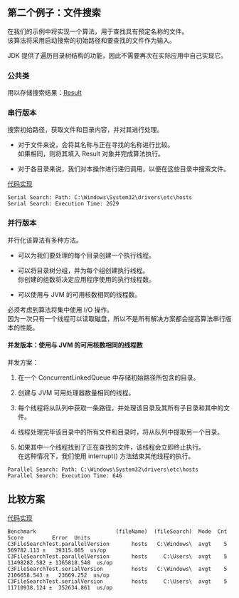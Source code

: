 ## 第二个例子：文件搜索
在我们的示例中将实现一个算法，用于查找具有预定名称的文件。  
该算法将采用启动搜索的初始路径和要查找的文件作为输入。   

JDK 提供了遍历目录树结构的功能，因此不需要再次在实际应用中自己实现它。

### 公共类
用以存储搜索结果：[Result](Result.java)


### 串行版本
搜索初始路径，获取文件和目录内容，并对其进行处理。  
-	对于文件来说，会将其名称与正在寻找的名称进行比较。  
如果相同，则将其填入 Result 对象并完成算法执行。  

-	对于各目录来说，我们对本操作进行递归调用，以便在这些目录中搜索文件。

[代码实现](C3SerialVersionFileSearch.java)

``` 
Serial Search: Path: C:\Windows\System32\drivers\etc\hosts
Serial Search: Execution Time: 2629
```

### 并行版本
并行化该算法有多种方法。
-	可以为我们要处理的每个目录创建一个执行线程。

-	可以将目录树分组，并为每个组创建执行线程。  
你创建的组数将决定应用程序使用的执行线程数。
-	可以使用与 JVM 的可用核数相同的线程数。

必须考虑到算法将集中使用 I/O 操作。  
因为一次只有一个线程可以读取磁盘，所以不是所有解决方案都会提高算法串行版本的性能。

#### 并发版本：使用与 JVM 的可用核数相同的线程数
并发方案：
1.	在一个 ConcurrentLinkedQueue 中存储初始路径所包含的目录。

2.	创建与 JVM 可用处理器数量相同的线程。
3.	每个线程将从队列中获取一条路径，并处理该目录及其所有子目录和其中的文件。
4.	线程处理完毕该目录中的所有文件和目录时，将从队列中提取另一个目录。
5.	如果其中一个线程找到了正在查找的文件，该线程会立即终止执行。  
在这种情况下，我们使用 interrupt() 方法结束其他线程的执行。

```
Parallel Search: Path: C:\Windows\System32\drivers\etc\hosts
Parallel Search: Execution Time: 646
```


## 比较方案
[代码实现](C3FileSearchTest.java)

```
Benchmark                         (fileName)  (fileSearch)  Mode  Cnt         Score         Error  Units
C3FileSearchTest.parallelVersion       hosts   C:\Windows\  avgt    5    569782.113 ±   39315.085  us/op
C3FileSearchTest.parallelVersion       hosts     C:\Users\  avgt    5  11498282.582 ± 1365818.548  us/op
C3FileSearchTest.serialVersion         hosts   C:\Windows\  avgt    5   2106658.543 ±   23669.252  us/op
C3FileSearchTest.serialVersion         hosts     C:\Users\  avgt    5  11710938.124 ±  352634.861  us/op
```